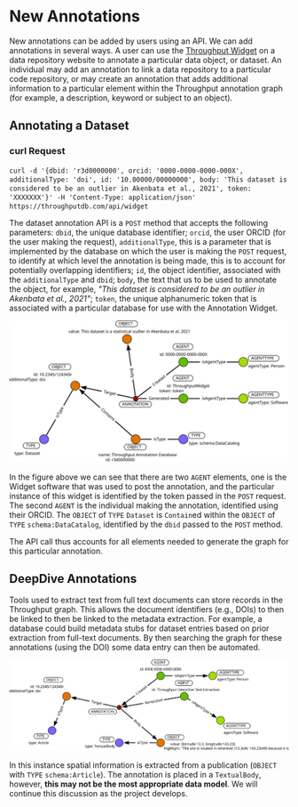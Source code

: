 # New Annotations

New annotations can be added by users using an API.  We can add annotations in several ways.  A user can use the [Throughput Widget]() on a data repository website to annotate a particular data object, or dataset.  An individual may add an annotation to link a data repository to a particular code repository, or may create an annotation that adds additional information to a particular element within the Throughput annotation graph (for example, a description, keyword or subject to an object).

## Annotating a Dataset

### curl Request

```
curl -d '{dbid: 'r3d0000000', orcid: '0000-0000-0000-000X', additionalType: 'doi', id: '10.00000/00000000', body: 'This dataset is considered to be an outlier in Akenbata et al., 2021', token: 'XXXXXXX'}' -H 'Content-Type: application/json' https://throughputdb.com/api/widget
```

The dataset annotation API is a `POST` method that accepts the following parameters:
`dbid`, the unique database identifier; `orcid`, the user ORCID (for the user making the request), `additionalType`, this is a parameter that is implemented by the database on which the user is making the `POST` request, to identify at which level the annotation is being made, this is to account for potentially overlapping identifiers; `id`, the object identifier, associated with the `additionalType` and `dbid`; `body`, the text that us to be used to annotate the object, for example, *"This dataset is considered to be an outlier in Akenbata et al., 2021"*; `token`, the unique alphanumeric token that is associated with a particular database for use with the Annotation Widget.

![](DatasetAnnotation.svg)

In the figure above we can see that there are two `AGENT` elements, one is the Widget software that was used to post the annotation, and the particular instance of this widget is identified by the token passed in the `POST` request.  The second `AGENT` is the individual making the annotation, identified using their ORCID.  The `OBJECT` of `TYPE` `Dataset` is `Contain`ed within the `OBJECT` of `TYPE` `schema:DataCatalog`, identified by the `dbid` passed to the `POST` method.

The API call thus accounts for all elements needed to generate the graph for this particular annotation.

## DeepDive Annotations

Tools used to extract text from full text documents can store records in the Throughput graph.  This allows the document identifiers (e.g., DOIs) to then be linked to then be linked to the metadata extraction.  For example, a database could build metadata stubs for dataset entries based on prior extraction from full-text documents.  By then searching the graph for these annotations (using the DOI) some data entry can then be automated.

![](DeepDiveExtraction.svg)

In this instance spatial information is extracted from a publication (`OBJECT` with `TYPE` `schema:Article`).  The annotation is placed in a `TextualBody`, however, **this may not be the most appropriate data model**.  We will continue this discussion as the project develops.
